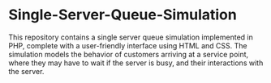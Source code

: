 # Single-Server-Queue-Simulation
This repository contains a single server queue simulation implemented in PHP, complete with a user-friendly interface using HTML and CSS. The simulation models the behavior of customers arriving at a service point, where they may have to wait if the server is busy, and their interactions with the server.
